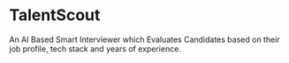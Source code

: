 # TalentScout
An AI Based Smart Interviewer which Evaluates Candidates based on their job profile, tech stack and years of experience.
